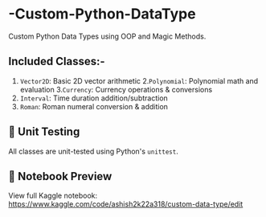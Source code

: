 # -Custom-Python-DataType

Custom Python Data Types using OOP and Magic Methods.

##  Included Classes:-
1. `Vector2D`: Basic 2D vector arithmetic
2.`Polynomial`: Polynomial math and evaluation
3.`Currency`: Currency operations & conversions
4. `Interval`: Time duration addition/subtraction
5. `Roman`: Roman numeral conversion & addition

## 🧪 Unit Testing
All classes are unit-tested using Python's `unittest`.

## 📔 Notebook Preview
View full Kaggle notebook: https://www.kaggle.com/code/ashish2k22a318/custom-data-type/edit

